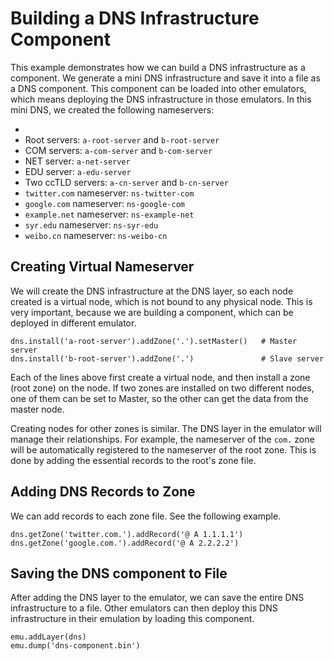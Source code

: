# Building a DNS Infrastructure Component

This example demonstrates how we can build a DNS infrastructure as a component. 
We generate a mini DNS infrastructure and save it into a file as 
a DNS component. This component can be loaded into other emulators, which
means deploying the DNS infrastructure in those emulators. 
In this mini DNS, we created the following nameservers:

- 
- Root servers: `a-root-server` and `b-root-server`
- COM servers: `a-com-server` and `b-com-server`
- NET server: `a-net-server`
- EDU server: `a-edu-server`
- Two ccTLD servers: `a-cn-server` and `b-cn-server`
- `twitter.com` nameserver: `ns-twitter-com`
- `google.com` nameserver: `ns-google-com`
- `example.net` nameserver: `ns-example-net`
- `syr.edu` nameserver: `ns-syr-edu`
- `weibo.cn` nameserver: `ns-weibo-cn`


## Creating Virtual Nameserver 

We will create the DNS infrastructure at the DNS layer, 
so each node created is a virtual node, which is not bound to
any physical node. This is very important, because we are building
a component, which can be deployed in different emulator. 

```
dns.install('a-root-server').addZone('.').setMaster()   # Master server
dns.install('b-root-server').addZone('.')               # Slave server
```

Each of the lines above first create a virtual node, and then install
a zone (root zone) on the node. If two zones are installed on two different nodes,
one of them can be set to Master, so the other can get the data 
from the master node.  

Creating nodes for other zones is similar.
The DNS layer in the emulator will manage their relationships. For example,
the nameserver of the `com.` zone will be automatically registered to the 
nameserver of the root zone.  This is done by adding the essential records
to the root's zone file.


##  Adding DNS Records to Zone

We can add records to each zone file. See the following example. 

```
dns.getZone('twitter.com.').addRecord('@ A 1.1.1.1')
dns.getZone('google.com.').addRecord('@ A 2.2.2.2')
```

##  Saving the DNS component to File

After adding the DNS layer to the emulator, we can save the entire DNS
infrastructure to a file. Other emulators can then deploy this DNS
infrastructure in their emulation by loading this component. 

```
emu.addLayer(dns)
emu.dump('dns-component.bin')
```
